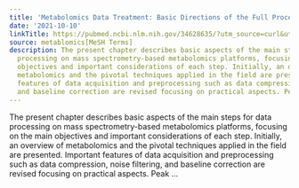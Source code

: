 ```yaml
---
title: 'Metabolomics Data Treatment: Basic Directions of the Full Process'
date: '2021-10-10'
linkTitle: https://pubmed.ncbi.nlm.nih.gov/34628635/?utm_source=curl&utm_medium=rss&utm_campaign=pubmed-2&utm_content=1Zkrxt7ktlCbHBXEV3v65xxSnkSWNsJ1A6Fq3gBniKhGfIUslK&fc=20210907212339&ff=20211013204341&v=2.15.0
source: metablomics[MeSH Terms]
description: The present chapter describes basic aspects of the main steps for data
  processing on mass spectrometry-based metabolomics platforms, focusing on the main
  objectives and important considerations of each step. Initially, an overview of
  metabolomics and the pivotal techniques applied in the field are presented. Important
  features of data acquisition and preprocessing such as data compression, noise filtering,
  and baseline correction are revised focusing on practical aspects. Peak ...
---
```

The present chapter describes basic aspects of the main steps for data processing on mass spectrometry-based metabolomics platforms, focusing on the main objectives and important considerations of each step. Initially, an overview of metabolomics and the pivotal techniques applied in the field are presented. Important features of data acquisition and preprocessing such as data compression, noise filtering, and baseline correction are revised focusing on practical aspects. Peak ...